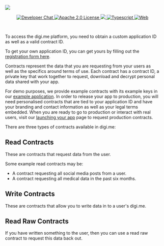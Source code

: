 ![](https://securedownloads.digi.me/partners/digime/SDKReadmeBanner.png)
<p align="center">
    <a href="https://developers.digi.me/slack/join">
        <img src="https://img.shields.io/badge/chat-slack-blueviolet.svg" alt="Developer Chat">
    </a>
    <a href="LICENSE">
        <img src="https://img.shields.io/badge/license-apache 2.0-blue.svg" alt="Apache 2.0 License">
    </a>
    <a href="#">
    	<img src="https://img.shields.io/badge/build-passing-brightgreen.svg">
    </a>
    <a href="https://www.typescriptlang.org/">
        <img src="https://img.shields.io/badge/language-typescript-ff69b4.svg" alt="Typescript">
    </a>
    <a href="https://developers.digi.me/">
        <img src="https://img.shields.io/badge/web-digi.me-red.svg" alt="Web">
    </a>
</p>

<br>

To access the digi.me platform, you need to obtain a custom application ID as well as a valid contract ID.

To get your own application ID, you can get yours by filling out the [registration form here](https://digi.me/register).

Contracts represent the data that you are requesting from your users as well as the specifics around terms of use. Each contract has a contract ID, a private key that work together to request, download and decrypt personal data shared with your app.

For demo purposes, we provide example contracts with its example keys in our [example application](https://github.com/digime/digime-sdk-nodejs-example). In order to release your app to production, you will need personalised contracts that are tied to your application ID and have your branding and contact information as well as your legal terms embedded. When you are ready to go to production or interact with real users, visit our [launching your app](https://developers.digi.me/launching-your-app) page to request production contracts.

There are three types of contracts available in digi.me:

## Read Contracts
These are contracts that request data from the user.

Some example read contracts may be:
  * A contract requesting all social media posts from a user.
  * A contract requesting all medical data in the past six months.

## Write Contracts
These are contracts that allow you to write data in to a user's digi.me.

## Read Raw Contracts
If you have written something to the user, then you can use a read raw contract to request this data back out.
